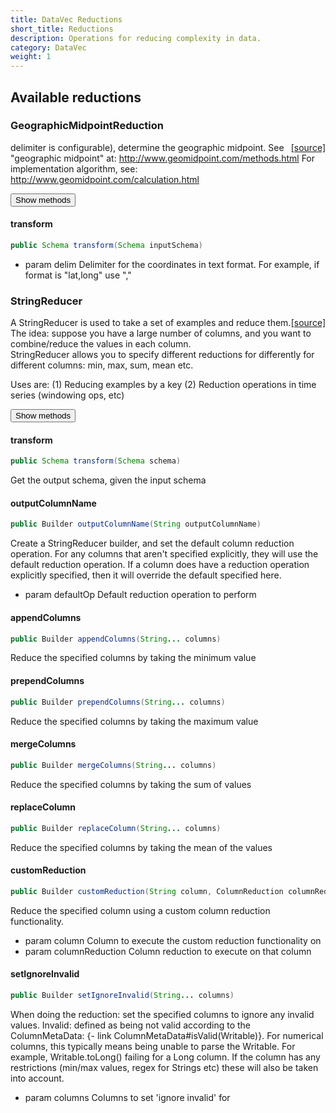 ```yaml
---
title: DataVec Reductions
short_title: Reductions
description: Operations for reducing complexity in data.
category: DataVec
weight: 1
---
```


## Available reductions

### GeographicMidpointReduction
<span style="float:right;"> [[source]](https://github.com/deeplearning4j/deeplearning4j/tree/master/datavec/datavec-api/src/main/java/org/datavec/api/transform/reduce/impl/GeographicMidpointReduction.java) </span>

delimiter is configurable), determine the geographic midpoint.
See "geographic midpoint" at: http://www.geomidpoint.com/methods.html
For implementation algorithm, see: http://www.geomidpoint.com/calculation.html


<button class="btn btn-primary" type="button" data-toggle="collapse" data-target="#GeographicMidpointReduction" aria-expanded="false" aria-controls="GeographicMidpointReduction">Show methods</button>
<div class="collapse" id="GeographicMidpointReduction"><div class="card card-body">

#### transform 
```java
public Schema transform(Schema inputSchema) 
```


- param delim Delimiter for the coordinates in text format. For example, if format is "lat,long" use ","


</div></div>


### StringReducer
<span style="float:right;"> [[source]](https://github.com/deeplearning4j/deeplearning4j/tree/master/datavec/datavec-api/src/main/java/org/datavec/api/transform/stringreduce/StringReducer.java) </span>

A StringReducer is used to take a set of examples and reduce them.
The idea: suppose you have a large number of columns, and you want to combine/reduce the values in each column.<br>
StringReducer allows you to specify different reductions for differently for different columns: min, max, sum, mean etc.

Uses are:
(1) Reducing examples by a key
(2) Reduction operations in time series (windowing ops, etc)


<button class="btn btn-primary" type="button" data-toggle="collapse" data-target="#StringReducer" aria-expanded="false" aria-controls="StringReducer">Show methods</button>
<div class="collapse" id="StringReducer"><div class="card card-body">

#### transform 
```java
public Schema transform(Schema schema) 
```


Get the output schema, given the input schema

#### outputColumnName 
```java
public Builder outputColumnName(String outputColumnName) 
```


Create a StringReducer builder, and set the default column reduction operation.
For any columns that aren't specified explicitly, they will use the default reduction operation.
If a column does have a reduction operation explicitly specified, then it will override
the default specified here.

- param defaultOp Default reduction operation to perform

#### appendColumns 
```java
public Builder appendColumns(String... columns) 
```


Reduce the specified columns by taking the minimum value

#### prependColumns 
```java
public Builder prependColumns(String... columns) 
```


Reduce the specified columns by taking the maximum value

#### mergeColumns 
```java
public Builder mergeColumns(String... columns) 
```


Reduce the specified columns by taking the sum of values

#### replaceColumn 
```java
public Builder replaceColumn(String... columns) 
```


Reduce the specified columns by taking the mean of the values

#### customReduction 
```java
public Builder customReduction(String column, ColumnReduction columnReduction) 
```


Reduce the specified column using a custom column reduction functionality.

- param column          Column to execute the custom reduction functionality on
- param columnReduction Column reduction to execute on that column

#### setIgnoreInvalid 
```java
public Builder setIgnoreInvalid(String... columns) 
```


When doing the reduction: set the specified columns to ignore any invalid values.
Invalid: defined as being not valid according to the ColumnMetaData: {- link ColumnMetaData#isValid(Writable)}.
For numerical columns, this typically means being unable to parse the Writable. For example, Writable.toLong() failing for a Long column.
If the column has any restrictions (min/max values, regex for Strings etc) these will also be taken into account.

- param columns Columns to set 'ignore invalid' for


</div></div>